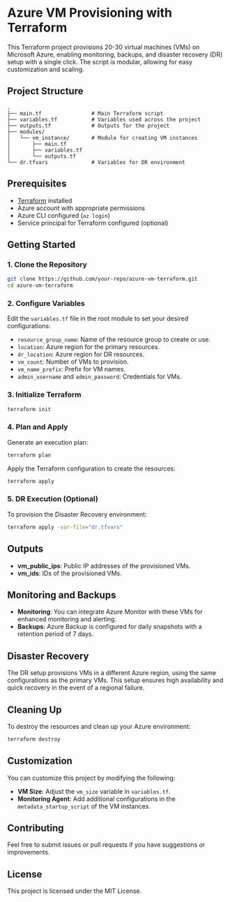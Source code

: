 
# Azure VM Provisioning with Terraform

This Terraform project provisions 20-30 virtual machines (VMs) on Microsoft Azure, enabling monitoring, backups, and disaster recovery (DR) setup with a single click. The script is modular, allowing for easy customization and scaling.

## Project Structure

```plaintext
.
├── main.tf                # Main Terraform script
├── variables.tf           # Variables used across the project
├── outputs.tf             # Outputs for the project
├── modules/
│   └── vm_instance/       # Module for creating VM instances
│       ├── main.tf
│       ├── variables.tf
│       └── outputs.tf
└── dr.tfvars              # Variables for DR environment
```

## Prerequisites

- [Terraform](https://www.terraform.io/downloads.html) installed
- Azure account with appropriate permissions
- Azure CLI configured (`az login`)
- Service principal for Terraform configured (optional)

## Getting Started

### 1. Clone the Repository

```bash
git clone https://github.com/your-repo/azure-vm-terraform.git
cd azure-vm-terraform
```

### 2. Configure Variables

Edit the `variables.tf` file in the root module to set your desired configurations:

- `resource_group_name`: Name of the resource group to create or use.
- `location`: Azure region for the primary resources.
- `dr_location`: Azure region for DR resources.
- `vm_count`: Number of VMs to provision.
- `vm_name_prefix`: Prefix for VM names.
- `admin_username` and `admin_password`: Credentials for VMs.

### 3. Initialize Terraform

```bash
terraform init
```

### 4. Plan and Apply

Generate an execution plan:

```bash
terraform plan
```

Apply the Terraform configuration to create the resources:

```bash
terraform apply
```

### 5. DR Execution (Optional)

To provision the Disaster Recovery environment:

```bash
terraform apply -var-file="dr.tfvars"
```

## Outputs

- **vm_public_ips**: Public IP addresses of the provisioned VMs.
- **vm_ids**: IDs of the provisioned VMs.

## Monitoring and Backups

- **Monitoring**: You can integrate Azure Monitor with these VMs for enhanced monitoring and alerting.
- **Backups**: Azure Backup is configured for daily snapshots with a retention period of 7 days.

## Disaster Recovery

The DR setup provisions VMs in a different Azure region, using the same configurations as the primary VMs. This setup ensures high availability and quick recovery in the event of a regional failure.

## Cleaning Up

To destroy the resources and clean up your Azure environment:

```bash
terraform destroy
```

## Customization

You can customize this project by modifying the following:

- **VM Size**: Adjust the `vm_size` variable in `variables.tf`.
- **Monitoring Agent**: Add additional configurations in the `metadata_startup_script` of the VM instances.

## Contributing

Feel free to submit issues or pull requests if you have suggestions or improvements.

## License

This project is licensed under the MIT License.
